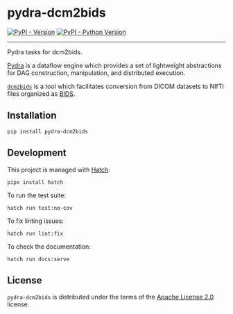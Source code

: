 # pydra-dcm2bids

[![PyPI - Version][pypi-version]][pypi-project]
[![PyPI - Python Version][pypi-pyversions]][pypi-project]

---

Pydra tasks for dcm2bids.

[Pydra][pydra] is a dataflow engine which provides
a set of lightweight abstractions for DAG
construction, manipulation, and distributed execution.

[`dcm2bids`][dcm2bids] is a tool which facilitates
conversion from DICOM datasets to NIfTI files
organized as [BIDS][bids].

## Installation

```console
pip install pydra-dcm2bids
```

## Development

This project is managed with [Hatch][hatch]:

```console
pipx install hatch
```

To run the test suite:

```console
hatch run test:no-cov
```

To fix linting issues:

```console
hatch run lint:fix
```

To check the documentation:

```console
hatch run docs:serve
```

## License

`pydra-dcm2bids` is distributed under the terms of the [Apache License 2.0][license] license.

[pypi-project]: https://pypi.org/project/pydra-dcm2bids
[pypi-version]: https://img.shields.io/pypi/v/pydra-dcm2bids.svg
[pypi-pyversions]: https://img.shields.io/pypi/pyversions/pydra-dcm2bids.svg
[pydra]: https://pydra.readthedocs.io/
[dcm2bids]: https://unfmontreal.github.io/Dcm2Bids/
[bids]: https://bids-specification.readthedocs.io/
[hatch]: https://hatch.pypa.io/
[license]: https://spdx.org/licenses/Apache-2.0.html
